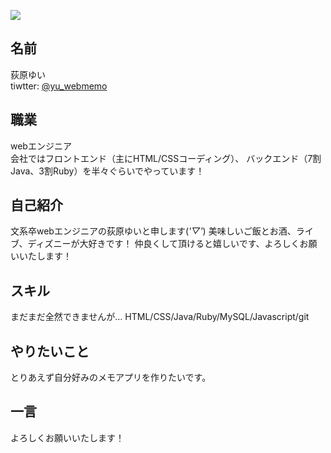 ![](https://pbs.twimg.com/profile_images/897282455996055552/YqfaaZVK_400x400.jpg)

## 名前

荻原ゆい  
tiwtter: [@yu_webmemo](https://twitter.com/yu_webmemo)

## 職業

webエンジニア  
会社ではフロントエンド（主にHTML/CSSコーディング）、
バックエンド（7割Java、3割Ruby）を半々ぐらいでやっています！

## 自己紹介

文系卒webエンジニアの荻原ゆいと申します(*'▽'*)
美味しいご飯とお酒、ライブ、ディズニーが大好きです！
仲良くして頂けると嬉しいです、よろしくお願いいたします！

## スキル

まだまだ全然できませんが…
HTML/CSS/Java/Ruby/MySQL/Javascript/git

## やりたいこと

とりあえず自分好みのメモアプリを作りたいです。

## 一言

よろしくお願いいたします！
